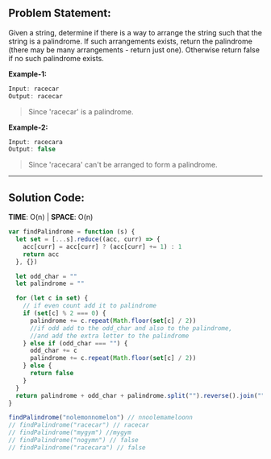 ## Problem Statement:

Given a string, determine if there is a way to arrange the string such that the string is a palindrome. If such arrangements exists, return the palindrome (there may be many arrangements - return just one). Otherwise return false if no such palindrome exists.

**Example-1:**

```javascript
Input: racecar
Output: racecar
```

> Since 'racecar' is a palindrome.

**Example-2:**

```javascript
Input: racecara
Output: false
```

> Since 'racecara' can't be arranged to form a palindrome.
---

## Solution Code:

**TIME**: O(n)  |   **SPACE**: O(n)

```javascript
var findPalindrome = function (s) {
  let set = [...s].reduce((acc, curr) => {
    acc[curr] = acc[curr] ? (acc[curr] += 1) : 1
    return acc
  }, {})

  let odd_char = ""
  let palindrome = ""

  for (let c in set) {
    // if even count add it to palindrome
    if (set[c] % 2 === 0) {
      palindrome += c.repeat(Math.floor(set[c] / 2))
      //if odd add to the odd_char and also to the palindrome,
      //and add the extra letter to the palindrome
    } else if (odd_char === "") {
      odd_char += c
      palindrome += c.repeat(Math.floor(set[c] / 2))
    } else {
      return false
    }
  }
  return palindrome + odd_char + palindrome.split("").reverse().join("")
}

findPalindrome("nolemonnomelon") // nnoolemameloonn
// findPalindrome("racecar") // racecar
// findPalindrome("mygym") //mygym
// findPalindrome("nogymn") // false
// findPalindrome("racecara") // false
```
